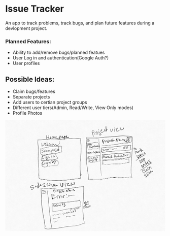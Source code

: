 # Issue Tracker

An app to track problems, track bugs, and plan future features during a devlopment project. 

### Planned Features:

- Ability to add/remove bugs/planned featues
- User Log in and authentication(Google Auth?)
- User profiles

## Possible Ideas:

- Claim bugs/features
- Separate projects
- Add users to certian project groups
- Different user tiers(Admin, Read/Write, View Only modes)
- Profile Photos

![image info](/UI.jpg)
